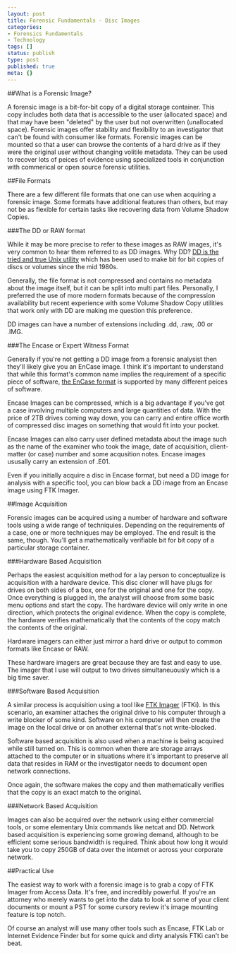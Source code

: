 ```yaml
---
layout: post
title: Forensic Fundamentals - Disc Images
categories:
- Forensics Fundamentals
- Technology
tags: []
status: publish
type: post
published: true
meta: {}
---
```

##What is a Forensic Image?

A forensic image is a bit-for-bit copy of a digital storage container. This copy includes both data that is accessible to the user (allocated space) and that may have been "deleted" by the user but not overwritten (unallocated space). Forensic images offer stability and flexibility to an investigator that can't be found with consumer like formats. Forensic images can be mounted so that a user can browse the contents of a hard drive as if they were the original user without changing volitile metadata. They can be used to recover lots of peices of evidence using specialized tools in conjunction with commerical or open source forensic utilities.


##File Formats



There are a few different file formats that one can use when acquiring a forensic image. Some formats have additional features than others, but may not be as flexible for certain tasks like recovering data from Volume Shadow Copies.


###The DD or RAW format



While it may be more precise to refer to these images as RAW images, it's very common to hear them referred to as DD images. Why DD? 
[DD is the tried and true Unix utility](http://www.forensicswiki.org/wiki/Dd) which has been used to make bit for bit copies of discs or volumes since the mid 1980s.


Generally, the file format is not compressed and contains no metadata about the image itself, but it can be split into multi part files. Personally, I preferred the use of more modern formats because of the compression availability but recent experience with some Volume Shadow Copy utilities that work only with DD are making me question this preference.


DD images can have a number of extensions including .dd, .raw, .00 or .IMG.


###The Encase or Expert Witness Format



Generally if you're not getting a DD image from a forensic analysist then they'll likely give you an EnCase image. I think it's important to understand that while this format's common name implies the requirement of a specific piece of software, 
[the EnCase format](http://www.forensicswiki.org/wiki/Encase_image_file_format) is supported by many different peices of software.


Encase Images can be compressed, which is a big advantage if you've got a case involving multiple computers and large quantities of data. With the price of 2TB drives coming way down, you can carry and entire office worth of compressed disc images on something that would fit into your pocket.


Encase Images can also carry user defined metadata about the image such as the name of the examiner who took the image, date of acquisition, client-matter (or case) number and some acqusition notes. Encase images ususally carry an extension of .E01.


Even if you initially acquire a disc in Encase format, but need a DD image for analysis with a specific tool, you can blow back a DD image from an Encase image using FTK Imager.


##Image Acquisition



Forensic images can be acquired using a number of hardware and software tools using a wide range of techniquies. Depending on the requirements of a case, one or more techniques may be employed. The end result is the same, though. You'll get a mathematically verifiable bit for bit copy of a particular storage container.


###Hardware Based Acquisition



Perhaps the easiest acquisition method for a lay person to conceptualize is acquisition with a hardware device. This disc cloner will have plugs for drives on both sides of a box, one for the original and one for the copy. Once everything is plugged in, the analyst will choose from some basic menu options and start the copy. The hardware device will only write in one direction, which protects the original evidence. When the copy is complete, the hardware verifies mathematically that the contents of the copy match the contents of the original.


Hardware imagers can either just mirror a hard drive or output to common formats like Encase or RAW.


These hardware imagers are great because they are fast and easy to use. The imager that I use will output to two drives simultaneuously which is a big time saver.


###Software Based Acquisition



A similar process is acquisition using a tool like 
[FTK Imager](http://www.forensicswiki.org/wiki/FTK_Imager) (FTKi). In this scenario, an examiner attaches the original drive to his computer through a write blocker of some kind. Software on his computer will then create the image on the local drive or on another external that's not write-blocked.


Software based acquisition is also used when a machine is being acquired while still turned on. This is common when there are storage arrays attached to the computer or in situations where it's important to preserve all data that resides in RAM or the investigator needs to document open network connections.


Once again, the software makes the copy and then mathematically verifies that the copy is an exact match to the original.


###Network Based Acquisition



Images can also be acquired over the network using either commercial tools, or some elementary Unix commands like netcat and DD. Network based acquisition is experiencing some growing demand, although to be efficient some serious bandwidth is required. Think about how long it would take you to copy 250GB of data over the internet or across your corporate network.


##Practical Use



The easiest way to work with a forensic image is to grab a copy of FTK Imager from Access Data. It's free, and incredibly powerful. If you're an attorney who merely wants to get into the data to look at some of your client documents or mount a PST for some cursory review it's image mounting feature is top notch.


Of course an analyst will use many other tools such as Encase, FTK Lab or Internet Evidence Finder but for some quick and dirty analysis FTKi can't be beat.
